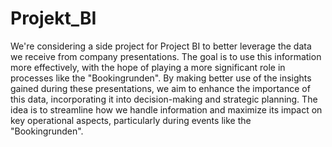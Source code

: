# Projekt_BI

We're considering a side project for Project BI to better leverage the data we receive from company presentations. The goal is to use this information more effectively, with the hope of playing a more significant role in processes like the "Bookingrunden". By making better use of the insights gained during these presentations, we aim to enhance the importance of this data, incorporating it into decision-making and strategic planning. The idea is to streamline how we handle information and maximize its impact on key operational aspects, particularly during events like the "Bookingrunden".

